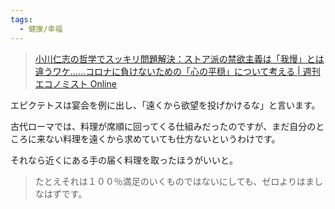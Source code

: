 ```yaml
---
tags:
  - 健康/幸福
---
```

>[小川仁志の哲学でスッキリ問題解決：ストア派の禁欲主義は「我慢」とは違うワケ……コロナに負けないための「心の平穏」について考える | 週刊エコノミスト Online](https://weekly-economist.mainichi.jp/articles/20201117/se1/00m/020/042000c)

エピクテトスは宴会を例に出し、「遠くから欲望を投げかけるな」と言います。

古代ローマでは、料理が席順に回ってくる仕組みだったのですが、まだ自分のところに来ない料理を遠くから求めていても仕方ないというわけです。

それなら近くにある手の届く料理を取ったほうがいいと。

>たとえそれは１００％満足のいくものではないにしても、ゼロよりはましなはずです。


